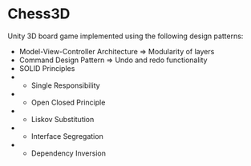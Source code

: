 # Chess3D

Unity 3D board game implemented using the following design patterns:
- Model-View-Controller Architecture => Modularity of layers
- Command Design Pattern => Undo and redo functionality
- SOLID Principles
- - Single Responsibility
- - Open Closed Principle
- - Liskov Substitution
- - Interface Segregation
- - Dependency Inversion
